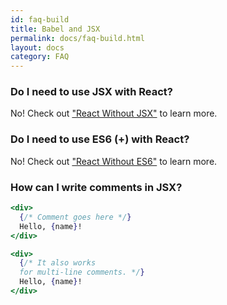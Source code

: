 ```yaml
---
id: faq-build
title: Babel and JSX
permalink: docs/faq-build.html
layout: docs
category: FAQ
---
```


### Do I need to use JSX with React?

No! Check out ["React Without JSX"](/docs/react-without-jsx.html) to learn more.

### Do I need to use ES6 (+) with React?

No! Check out ["React Without ES6"](/docs/react-without-es6.html) to learn more.

### How can I write comments in JSX?

```jsx
<div>
  {/* Comment goes here */}
  Hello, {name}!
</div>
```

```jsx
<div>
  {/* It also works 
  for multi-line comments. */}
  Hello, {name}! 
</div>
```
